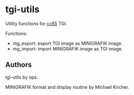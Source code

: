 # tgi-utils

Utility functions for [cc65](https://cc65.github.io/) TGI.

Functions:

- mg_export: export TGI image as MINIGRAFIK image.
- mg_import: import MINIGRAFIK image as TGI image.

## Authors

tgi-utils by ops.

MINIGRAFIK format and display routine by Michael Kircher.
